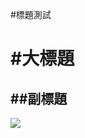 #標題測試

#大標題
=============

##副標題
-------------

<img src="https://devskyway605.github.io/web20250401/images/bg-001.jpg" >
